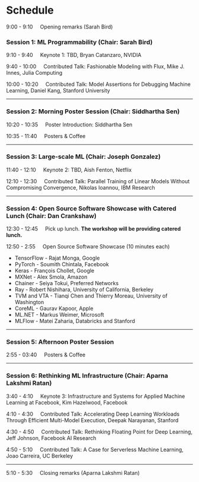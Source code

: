 # Schedule 

9:00 - 9:10 &nbsp;&nbsp;&nbsp;    Opening remarks (Sarah Bird)

### Session 1: ML Programmability (Chair: Sarah Bird)

9:10 - 9:40 &nbsp;&nbsp;&nbsp;     Keynote 1: TBD, Bryan Catanzaro, NVIDIA

9:40 - 10:00 &nbsp;&nbsp;&nbsp;     Contributed Talk: Fashionable Modeling with Flux, Mike J. Innes, Julia Computing

10:00 - 10:20 &nbsp;&nbsp;&nbsp;     Contributed Talk: Model Assertions for Debugging Machine Learning, Daniel Kang, Stanford University

---

### Session 2: Morning Poster Session (Chair: Siddhartha Sen)

10:20 - 10:35 &nbsp;&nbsp;&nbsp;    Poster Introduction: Siddhartha Sen

10:35 - 11:40 &nbsp;&nbsp;&nbsp;    Posters & Coffee

---

### Session 3: Large-scale ML (Chair: Joseph Gonzalez)

11:40 - 12:10 &nbsp;&nbsp;&nbsp;    Keynote 2: TBD,  Aish Fenton, Netflix

12:10 - 12:30 &nbsp;&nbsp;&nbsp;    Contributed Talk: Parallel Training of Linear Models Without Compromising Convergence, Nikolas Ioannou, IBM Research

---

### Session 4: Open Source Software Showcase with Catered Lunch (Chair: Dan Crankshaw)

12:30 - 12:45 &nbsp;&nbsp;&nbsp;    Pick up lunch. **The workshop will be providing catered lunch.**

12:50 - 2:55 &nbsp;&nbsp;&nbsp; Open Source Software Showcase (10 minutes each)
  + TensorFlow - Rajat Monga, Google
  + PyTorch - Soumith Chintala, Facebook
  + Keras - François Chollet, Google
  + MXNet - Alex Smola, Amazon
  + Chainer - Seiya Tokui, Preferred Networks
  + Ray - Robert Nishihara, University of California, Berkeley
  + TVM and VTA - Tianqi Chen and Thierry Moreau, University of Washington
  + CoreML - Gaurav Kapoor, Apple
  + ML.NET - Markus Weimer, Microsoft
  + MLFlow - Matei Zaharia, Databricks and Stanford

---

### Session 5: Afternoon Poster Session

2:55 - 03:40 &nbsp;&nbsp;&nbsp;    Posters & Coffee

---

### Session 6: Rethinking ML Infrastructure (Chair: Aparna Lakshmi Ratan)

3:40 - 4:10 &nbsp;&nbsp;&nbsp;    Keynote 3: Infrastructure and Systems for Applied Machine Learning at Facebook, Kim Hazelwood, Facebook

4:10 - 4:30 &nbsp;&nbsp;&nbsp;    Contributed Talk: Accelerating Deep Learning Workloads Through Efficient Multi-Model Execution, Deepak Narayanan, Stanford

4:30 - 4:50 &nbsp;&nbsp;&nbsp;    Contributed Talk: Rethinking Floating Point for Deep Learning, Jeff Johnson, Facebook AI Research

4:50 - 5:10 &nbsp;&nbsp;&nbsp;    Contributed Talk: A Case for Serverless Machine Learning, Joao Carreira, UC Berkeley

---

5:10 - 5:30 &nbsp;&nbsp;&nbsp;    Closing remarks (Aparna Lakshmi Ratan)
